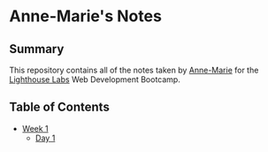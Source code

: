 # Anne-Marie's Notes

## Summary 

This repository contains all of the notes taken by [Anne-Marie](https://github.com/amchampoux) for the [Lighthouse Labs](https://www.lighthouselabs.ca/) Web Development Bootcamp.

## Table of Contents

* [Week 1](/Week_1/)
  * [Day 1](Week_1/Day_1/)